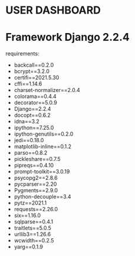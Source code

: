 # USER DASHBOARD

# Framework Django 2.2.4

requirements:

* backcall==0.2.0
* bcrypt==3.2.0
* certifi==2021.5.30
* cffi==1.14.6
* charset-normalizer==2.0.4
* colorama==0.4.4
* decorator==5.0.9
* Django==2.2.4
* docopt==0.6.2
* idna==3.2
* ipython==7.25.0
* ipython-genutils==0.2.0
* jedi==0.18.0
* matplotlib-inline==0.1.2
* parso==0.8.2
* pickleshare==0.7.5
* pipreqs==0.4.10
* prompt-toolkit==3.0.19
* psycopg2==2.8.6
* pycparser==2.20
* Pygments==2.9.0
* python-decouple==3.4
* pytz==2021.1
* requests==2.26.0
* six==1.16.0
* sqlparse==0.4.1
* traitlets==5.0.5
* urllib3==1.26.6
* wcwidth==0.2.5
* yarg==0.1.9
